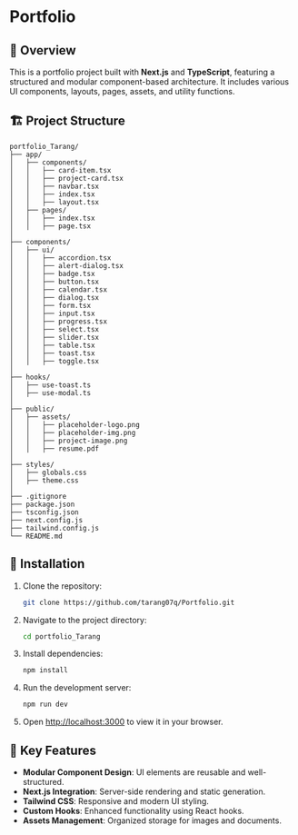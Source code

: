 # Portfolio

## 📌 Overview
This is a portfolio project built with **Next.js** and **TypeScript**, featuring a structured and modular component-based architecture. It includes various UI components, layouts, pages, assets, and utility functions.

## 🏗️ Project Structure

```
portfolio_Tarang/
├── app/
│   ├── components/
│   │   ├── card-item.tsx
│   │   ├── project-card.tsx
│   │   ├── navbar.tsx
│   │   ├── index.tsx
│   │   ├── layout.tsx
│   ├── pages/
│   │   ├── index.tsx
│   │   ├── page.tsx
│
├── components/
│   ├── ui/
│   │   ├── accordion.tsx
│   │   ├── alert-dialog.tsx
│   │   ├── badge.tsx
│   │   ├── button.tsx
│   │   ├── calendar.tsx
│   │   ├── dialog.tsx
│   │   ├── form.tsx
│   │   ├── input.tsx
│   │   ├── progress.tsx
│   │   ├── select.tsx
│   │   ├── slider.tsx
│   │   ├── table.tsx
│   │   ├── toast.tsx
│   │   ├── toggle.tsx
│
├── hooks/
│   ├── use-toast.ts
│   ├── use-modal.ts
│
├── public/
│   ├── assets/
│   │   ├── placeholder-logo.png
│   │   ├── placeholder-img.png
│   │   ├── project-image.png
│   │   ├── resume.pdf
│
├── styles/
│   ├── globals.css
│   ├── theme.css
│
├── .gitignore
├── package.json
├── tsconfig.json
├── next.config.js
├── tailwind.config.js
└── README.md
```

## 🚀 Installation

1. Clone the repository:
   ```sh
   git clone https://github.com/tarang07q/Portfolio.git
   ```
2. Navigate to the project directory:
   ```sh
   cd portfolio_Tarang
   ```
3. Install dependencies:
   ```sh
   npm install
   ```
4. Run the development server:
   ```sh
   npm run dev
   ```
5. Open [http://localhost:3000](http://localhost:3000) to view it in your browser.

## 📂 Key Features
- **Modular Component Design**: UI elements are reusable and well-structured.
- **Next.js Integration**: Server-side rendering and static generation.
- **Tailwind CSS**: Responsive and modern UI styling.
- **Custom Hooks**: Enhanced functionality using React hooks.
- **Assets Management**: Organized storage for images and documents.


